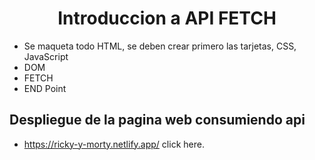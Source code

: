 <h1 align="center">Introduccion a API FETCH </h1>

- Se maqueta todo HTML, se deben crear primero las tarjetas, CSS, JavaScript
- DOM
- FETCH
- END Point

## Despliegue de la pagina web consumiendo api

- https://ricky-y-morty.netlify.app/ click here.
